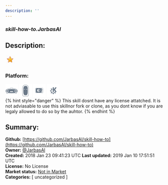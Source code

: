 ```yaml
---
description: ''
---
```


### _skill-how-to.JarbasAl_  
## Description:  
  
  
![](../.gitbook/assets/star.png)  
  
### Platform:  
 ![Mark I](../.gitbook/assets/mark-1-icon.png)  ![Mark II](../.gitbook/assets/mark-2-icon.png)  ![Picroft](../.gitbook/assets/picroft-icon.png)  ![plasmoid](../.gitbook/assets/kde.png)   
{% hint style="danger" %}
This skill dosnt have any license attatched. It is not adviasable to use this skillnor fork or clone, as you dont know if you are legaly allowed to do so by the auhtor.
{% endhint %}
  
## Summary:  
**Github:** [https://github.com/JarbasAl/skill-how-to](https://github.com/JarbasAl/skill-how-to)  
**Owner:** [@JarbasAl](https://github.com/JarbasAl)  
**Created:** 2018 Jan 23 09:41:23 UTC  **Last updated:** 2019 Jan 10 17:51:51 UTC  
**License:** No License  
**Market status:** [Not in Market](https://market.mycroft.ai/skill/)  
**Categories:** [ uncategorized ]   
